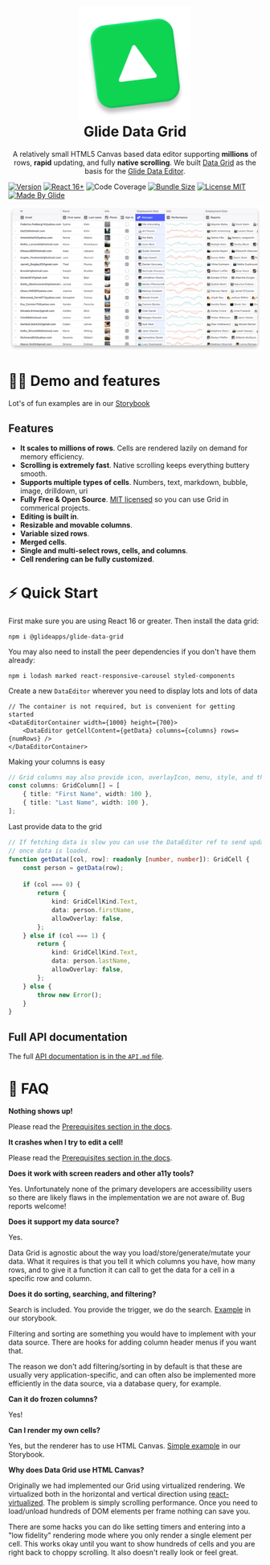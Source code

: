 <h1 align="center">
  <img src="https://raw.githubusercontent.com/glideapps/glide-data-grid/master/icon.png" width="224px"/><br/>
  <b>Glide Data Grid</b>
</h1>
<p align="center">A relatively small HTML5 Canvas based data editor supporting <b>millions</b> of rows, <b>rapid</b> updating, and fully <b>native scrolling</b>. We built <a href="https://grid.glideapps.com" target="_blank">Data Grid</a> as the basis for the <a href="https://docs.glideapps.com/all/reference/data-editor/introduction-to-the-data-editor" target="_blank">Glide Data Editor</a>.</p>

[![Version](https://img.shields.io/badge/latest-v3.3.0-blue?style=for-the-badge&logo=none)](https://github.com/glideapps/glide-data-grid/releases)
[![React 16+](https://img.shields.io/badge/React-16+-00ADD8?style=for-the-badge&logo=react)](https://reactjs.org)
![Code Coverage](https://img.shields.io/coveralls/github/glideapps/glide-data-grid?color=457aba&label=Cover&style=for-the-badge)
[![Bundle Size](https://img.shields.io/badge/Bundle-45.6kb-success?style=for-the-badge&logo=none)](https://bundlephobia.com/package/@glideapps/glide-data-grid)
[![License MIT](https://img.shields.io/badge/license-mit-red?style=for-the-badge&logo=none)](https://github.com/glideapps/glide-data-grid/blob/main/LICENSE)
[![Made By Glide](https://img.shields.io/badge/❤_Made_by-Glide-11CCE5?style=for-the-badge&logo=none)](https://www.glideapps.com/jobs)

![Data Grid](https://raw.githubusercontent.com/glideapps/glide-data-grid/master/data-grid.jpg)

# 👩‍💻 Demo and features

Lot's of fun examples are in our [Storybook](https://glideapps.github.io/glide-data-grid)

## Features

-   **It scales to millions of rows**. Cells are rendered lazily on demand for memory efficiency.
-   **Scrolling is extremely fast**. Native scrolling keeps everything buttery smooth.
-   **Supports multiple types of cells**. Numbers, text, markdown, bubble, image, drilldown, uri
-   **Fully Free & Open Source**. [MIT licensed](LICENSE) so you can use Grid in commerical projects.
-   **Editing is built in**.
-   **Resizable and movable columns**.
-   **Variable sized rows**.
-   **Merged cells**.
-   **Single and multi-select rows, cells, and columns**.
-   **Cell rendering can be fully customized**.

# ⚡ Quick Start

First make sure you are using React 16 or greater. Then install the data grid:

```
npm i @glideapps/glide-data-grid
```

You may also need to install the peer dependencies if you don't have them already:

```
npm i lodash marked react-responsive-carousel styled-components
```

Create a new `DataEditor` wherever you need to display lots and lots of data

```tsx
// The container is not required, but is convenient for getting started
<DataEditorContainer width={1000} height={700}>
    <DataEditor getCellContent={getData} columns={columns} rows={numRows} />
</DataEditorContainer>
```

Making your columns is easy

```ts
// Grid columns may also provide icon, overlayIcon, menu, style, and theme overrides
const columns: GridColumn[] = [
    { title: "First Name", width: 100 },
    { title: "Last Name", width: 100 },
];
```

Last provide data to the grid

```ts
// If fetching data is slow you can use the DataEditor ref to send updates for cells
// once data is loaded.
function getData([col, row]: readonly [number, number]): GridCell {
    const person = getData(row);

    if (col === 0) {
        return {
            kind: GridCellKind.Text,
            data: person.firstName,
            allowOverlay: false,
        };
    } else if (col === 1) {
        return {
            kind: GridCellKind.Text,
            data: person.lastName,
            allowOverlay: false,
        };
    } else {
        throw new Error();
    }
}
```

## Full API documentation

The full [API documentation is in the `API.md` file](API.md).

# 📒 FAQ

**Nothing shows up!**

Please read the [Prerequisites section in the docs](API.md).

**It crashes when I try to edit a cell!**

Please read the [Prerequisites section in the docs](API.md).

**Does it work with screen readers and other a11y tools?**

Yes. Unfortunately none of the primary developers are accessibility users so there are likely flaws in the implementation we are not aware of. Bug reports welcome!

**Does it support my data source?**

Yes.

Data Grid is agnostic about the way you load/store/generate/mutate your data. What it requires is that you tell it which columns you have, how many rows, and to give it a function it can call to get the data for a cell in a specific row and column.

**Does it do sorting, searching, and filtering?**

Search is included. You provide the trigger, we do the search. [Example](https://glideapps.github.io/glide-data-grid/?path=/story/dataeditor--built-in-search) in our storybook.

Filtering and sorting are something you would have to implement with your data source. There are hooks for adding column header menus if you want that.

The reason we don't add filtering/sorting in by default is that these are usually very application-specific, and can often also be implemented more efficiently in the data source, via a database query, for example.

**Can it do frozen columns?**

Yes!

**Can I render my own cells?**

Yes, but the renderer has to use HTML Canvas. [Simple example](https://glideapps.github.io/glide-data-grid/?path=/story/dataeditor--draw-custom-cells) in our Storybook.

**Why does Data Grid use HTML Canvas?**

Originally we had implemented our Grid using virtualized rendering. We virtualized both in the horizontal and vertical direction using [react-virtualized](https://github.com/bvaughn/react-virtualized). The problem is simply scrolling performance. Once you need to load/unload hundreds of DOM elements per frame nothing can save you.

There are some hacks you can do like setting timers and entering into a "low fidelity" rendering mode where you only render a single element per cell. This works okay until you want to show hundreds of cells and you are right back to choppy scrolling. It also doesn't really look or feel great.
